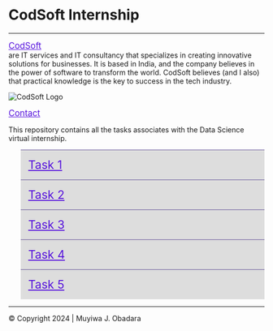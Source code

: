 # CodSoft Internship
___

[CodSoft](https://codsoft.in) are IT services and IT consultancy that specializes in creating innovative solutions for businesses. It is based in India, and the company believes in the power of software to transform the world. CodSoft believes (and I also) that practical knowledge is the key to success in the tech industry.

![CodSoft Logo](https://assets.zyrosite.com/cdn-cgi/image/format=auto,w=608,fit=crop,q=95/Aq20eV79zLfpXV6b/logo-png-mnl7npnlXjHPl9KV.png)

[Contact](https://www.codsoft.in/contact-us)

This repository contains all the tasks associates with the Data Science virtual internship.
<style>

    li {
        border-top: 1px solid #665599;
        display: block;
        background-color: #ddd;
        padding: 15px;
        font-size: 1.2rem;"
        margin-bottom: 5px;
    }
    li:hover{
        background-color: #ffeeff;
    }

    a {
        color: #5612dd;
        font-size: 1.2em;
        display:block;
        width: 100%;
    }
</style>

- [Task 1](https://github.com/muyiwa-obadara/CODSOFT/tree/main/titanic)
- [Task 2](https://github.com/muyiwa-obadara/CODSOFT/tree/main/movie_rating)
- [Task 3](https://github.com/muyiwa-obadara/CODSOFT/tree/main/iris_flower)
- [Task 4](https://github.com/muyiwa-obadara/CODSOFT/tree/main/sales)
- [Task 5](https://github.com/muyiwa-obadara/CODSOFT/tree/main/credit_card)
____
&copy; Copyright 2024 | Muyiwa J. Obadara